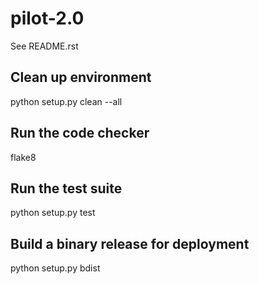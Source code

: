 # pilot-2.0

See README.rst

## Clean up environment

python setup.py clean --all

## Run the code checker

flake8

## Run the test suite

python setup.py test

## Build a binary release for deployment

python setup.py bdist
